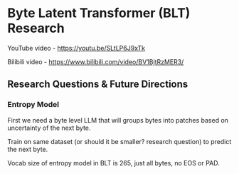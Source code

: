 # Byte Latent Transformer (BLT) Research

YouTube video - https://youtu.be/SLtLP6J9xTk

Bilibili video - https://www.bilibili.com/video/BV1BjtRzMER3/

## Research Questions & Future Directions

### Entropy Model


First we need a byte level LLM that will groups bytes into patches based on uncertainty of the next byte.

Train on same dataset (or should it be smaller? research question) to predict the next byte.

Vocab size of entropy model in BLT is 265, just all bytes, no EOS or PAD.